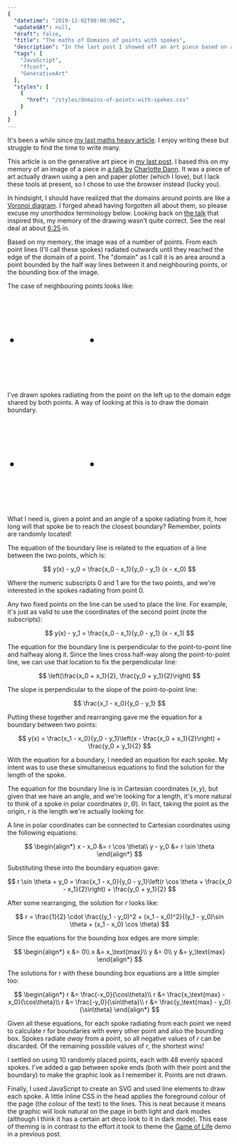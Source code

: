 ```yaml
---
{
  "datetime": "2019-12-02T00:00:00Z",
  "updatedAt": null,
  "draft": false,
  "title": "The maths of Domains of points with spokes",
  "description": "In the last post I showed off an art piece based on a piece I'd seen at a conference talk. In this post I detail the maths I used to do it.",
  "tags": [
    "JavaScript",
    "ffconf",
    "GenerativeArt"
  ],
  "styles": [
    {
      "href": "/styles/domains-of-points-with-spokes.css"
    }
  ]
}
---
```

It's been a while since [my last maths heavy article][advent-of-code-article]. I
enjoy writing these but struggle to find the time to write many.

This article is on the generative art piece in [my last post][domains]. I based
this on my memory of an image of a piece in [a talk by][talk]
[Charlotte Dann][charlotte-dann]. It was a piece of art actually drawn using a
pen and paper plotter (which I love), but I lack these tools at present, so I
chose to use the browser instead (lucky you).

In hindsight, I should have realized that the domains around points are like a
[Voronoi diagram][voronoi]. I forged ahead having forgotten all about them, so
please excuse my unorthodox terminology below. Looking back on [the talk][talk]
that inspired this, my memory of the drawing wasn't quite correct. See the real
deal at about [6:25][625] in.

Based on my memory, the image was of a number of points. From each point lines
(I'll call these spokes) radiated outwards until they reached the edge of the
domain of a point. The "domain" as I call it is an area around a point bounded
by the half way lines between it and neighbouring points, or the bounding box of
the image.

The case of neighbouring points looks like:

<div class="diagram">
  <svg role="img" aria-labelledby="diagram-title-1" width="200" height="200" viewBox="0 0 100 100">
    <title id="diagram-title-1">Spokes radiating from a point to the halfway line between the point and another point.</title>
    <circle cx="5" cy="50" r="2"/>
    <circle cx="95" cy="50" r="2"/>
    <path d="M 5 50 h 45 M 5 50 l 45 -9.95 M 5 50 l 45 -20.71 M 5 50 l 45 -33.41 M 5 50 l 45 -50 M 5 50 l 45 33.41 M 5 50 l 45 20.71 M 5 50 l 45 9.95 M 5 50 l 45 50"/>
  </svg>
</div>

I've drawn spokes radiating from the point on the left up to the domain edge
shared by both points. A way of looking at this is to draw the domain boundary.

<div class="diagram">
  <svg role="img" aria-labelledby="diagram-title-2" width="200" height="200" viewBox="0 0 100 100">
    <title id="diagram-title-2">The boundary between two points.</title>
    <circle cx="5" cy="50" r="2"/>
    <circle cx="95" cy="50" r="2"/>
    <path d="M 50 0 v 100" stroke-dasharray="5, 5"/>
  </svg>
</div>

What I need is, given a point and an angle of a spoke radiating from it, how
long will that spoke be to reach the closest boundary? Remember, points are
randomly located!

The equation of the boundary line is related to the equation of a line between
the two points, which is:

$$
y(x) - y_0 = \frac{x_0 - x_1}{y_0 - y_1} (x - x_0)
$$

Where the numeric subscripts $0$ and $1$ are for the two points, and we're
interested in the spokes radiating from point $0$.

Any two fixed points on the line can be used to place the line. For example,
it's just as valid to use the coordinates of the second point (note the
subscripts):

$$
y(x) - y_1 = \frac{x_0 - x_1}{y_0 - y_1} (x - x_1)
$$

The equation for the boundary line is perpendicular to the point-to-point line
and halfway along it. Since the lines cross half-way along the point-to-point
line, we can use that location to fix the perpendicular line:

$$
\left(\frac{x_0 + x_1}{2}, \frac{y_0 + y_1}{2}\right)
$$

The slope is perpendicular to the slope of the point-to-point line:

$$
\frac{x_1 - x_0}{y_0 - y_1}
$$

Putting these together and rearranging gave me the equation for a boundary
between two points:

$$
y(x) = \frac{x_1 - x_0}{y_0 - y_1}\left(x - \frac{x_0 + x_1}{2}\right) + \frac{y_0 + y_1}{2}
$$

With the equation for a boundary, I needed an equation for each spoke. My intent
was to use these simultaneous equations to find the solution for the length of
the spoke.

The equation for the boundary line is in Cartesian coordinates $(x, y)$, but
given that we have an angle, and we're looking for a length, it's more natural
to think of a spoke in polar coordinates $(r, Θ)$. In fact, taking the point as
the origin, $r$ is the length we're actually looking for.

A line in polar coordinates can be connected to Cartesian coordinates using the
following equations:

$$
\begin{align*}
x - x_0 &= r \cos \theta\\
y - y_0 &= r \sin \theta
\end{align*}
$$

Substituting these into the boundary equation gave:

$$
r \sin \theta + y_0 = \frac{x_1 - x_0}{y_0 - y_1}\left(r \cos \theta + \frac{x_0 - x_1}{2}\right) + \frac{y_0 + y_1}{2}
$$

After some rearranging, the solution for $r$ looks like:

$$
r = \frac{1}{2} \cdot \frac{(y_1 - y_0)^2 + (x_1 - x_0)^2}{(y_1 - y_0)\sin \theta + (x_1 - x_0) \cos \theta}
$$

Since the equations for the bounding box edges are more simple:

$$
\begin{align*}
x &= 0\\
x &= x_\text{max}\\
y &= 0\\
y &= y_\text{max}
\end{align*}
$$

The solutions for r with these bounding box equations are a little simpler too:

$$
\begin{align*}
r &= \frac{-x_0}{\cos\theta}\\
r &= \frac{x_\text{max} - x_0}{\cos\theta}\\
r &= \frac{-y_0}{\sin\theta}\\
r &= \frac{y_\text{max} - y_0}{\sin\theta}
\end{align*}
$$

Given all these equations, for each spoke radiating from each point we need to
calculate $r$ for boundaries with every other point and also the bounding box.
Spokes radiate _away_ from a point, so all negative values of $r$ can be
discarded. Of the remaining possible values of $r$, the shortest wins!

I settled on using 10 randomly placed points, each with 48 evenly spaced spokes.
I've added a gap between spoke ends (both with their point and the boundary) to
make the graphic look as I remember it. Points are not drawn.

Finally, I used JavaScript to create an SVG and used line elements to draw each
spoke. A little inline CSS in the head applies the foreground colour of the page
(the colour of the text) to the lines. This is neat because it means the graphic
will look natural on the page in both light and dark modes (although I think it
has a certain art deco look to it in dark mode). This ease of theming is in
contrast to the effort it took to theme the [Game of Life][game-of-life] demo in
a previous post.

[advent-of-code-article]: /blog/advent-of-code-2017-day-20-task-2
[domains]: /blog/generative-art-piece-domains-of-points-with-spokes
[charlotte-dann]: https://charlottedann.com/
[game-of-life]: ffconf-2019
[voronoi]: https://en.wikipedia.org/wiki/Voronoi_diagram
[talk]: https://www.youtube.com/watch?v=BZNKLvqh8ts&list=PLXmT1r4krsTrR6khetJSVQqulyFbxmZNG&t
[625]: https://www.youtube.com/watch?v=BZNKLvqh8ts&list=PLXmT1r4krsTrR6khetJSVQqulyFbxmZNG&t=385
